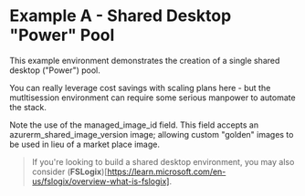 # Example A - Shared Desktop "Power" Pool

This example environment demonstrates the creation of a single shared desktop ("Power") pool. 

You can really leverage cost savings with scaling plans here - but the mutltisession environment can require some serious manpower to automate the stack. 

Note the use of the managed_image_id field. This field accepts an azurerm_shared_image_version image; allowing custom "golden" images to be used in lieu of a market place image. 

> If you're looking to build a shared desktop environment, you may also consider (**FSLogix**)[https://learn.microsoft.com/en-us/fslogix/overview-what-is-fslogix].
